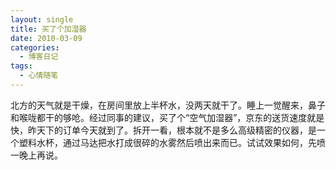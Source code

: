 ```yaml
---
layout: single
title: 买了个加湿器
date: 2010-03-09
categories:
  - 博客日记
tags:
  - 心情随笔
---
```


北方的天气就是干燥，在房间里放上半杯水，没两天就干了。睡上一觉醒来，鼻子和喉咙都干的够呛。经过同事的建议，买了个“空气加湿器”，京东的送货速度就是快，昨天下的订单今天就到了。拆开一看，根本就不是多么高级精密的仪器，是一个塑料水杯，通过马达把水打成很碎的水雾然后喷出来而已。试试效果如何，先喷一晚上再说。
